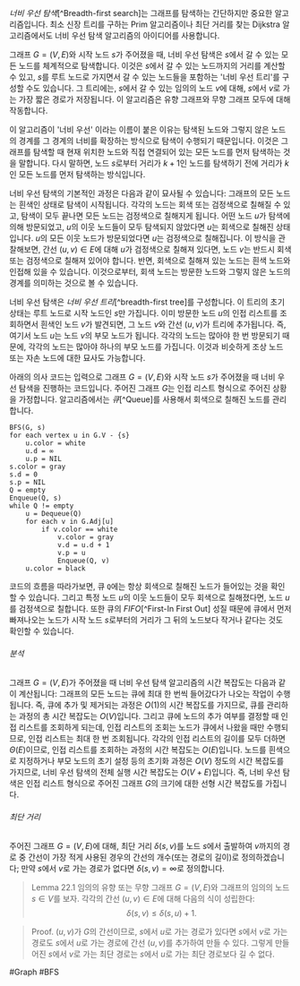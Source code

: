 *너비 우선 탐색*[^Breadth-first search]는 그래프를 탐색하는 간단하지만 중요한 알고리즘입니다. 최소 신장 트리를 구하는 Prim 알고리즘이나 최단 거리를 찾는 Dijkstra 알고리즘에서도 너비 우선 탐색 알고리즘의 아이디어를 사용합니다.

그래프 $G=(V, E)$와 시작 노드 $s$가 주어졌을 때, 너비 우선 탐색은 $s$에서 갈 수 있는 모든 노드를 체계적으로 탐색합니다. 이것은 $s$에서 갈 수 있는 노드까지의 거리를 계산할 수 있고, $s$를 루트 노드로 가지면서 갈 수 있는 노드들을 포함하는 '너비 우선 트리'를 구성할 수도 있습니다. 그 트리에는, $s$에서 갈 수 있는 임의의 노드 $v$에 대해, $s$에서 $v$로 가는 가장 짧은 경로가 저장됩니다. 이 알고리즘은 유향 그래프와 무향 그래프 모두에 대해 작동합니다.

이 알고리즘이 '너비 우선' 이라는 이름이 붙은 이유는 탐색된 노드와 그렇지 않은 노드의 경계를 그 경계의 너비를 확장하는 방식으로 탐색이 수행되기 때문입니다. 이것은 그래프를 탐색할 때 현재 위치한 노드와 직접 연결되어 있는 모든 노드를 먼저 탐색하는 것을 말합니다. 다시 말하면, 노드 $s$로부터 거리가 $k + 1$인 노드를 탐색하기 전에 거리가 $k$인 모든 노드를 먼저 탐색하는 방식입니다.

너비 우선 탐색의 기본적인 과정은 다음과 같이 묘사될 수 있습니다: 그래프의 모든 노드는 흰색인 상태로 탐색이 시작됩니다. 각각의 노드는 회색 또는 검정색으로 칠해질 수 있고, 탐색이 모두 끝나면 모든 노드는 검정색으로 칠해지게 됩니다. 어떤 노드 $u$가 탐색에 의해 방문되었고, $u$의 이웃 노드들이 모두 탐색되지 않았다면 $u$는 회색으로 칠해진 상태입니다. $u$의 모든 이웃 노드가 방문되었다면 $u$는 검정색으로 칠해집니다. 이 방식을 관찰해보면, 간선 $(u, v) \in E$에 대해 $u$가 검정색으로 칠해져 있다면, 노드 $v$는 반드시 회색 또는 검정색으로 칠해져 있어야 합니다. 반면, 회색으로 칠해져 있는 노드는 흰색 노드와 인접해 있을 수 있습니다. 이것으로부터, 회색 노드는 방문한 노드와 그렇지 않은 노드의 경계를 의미하는 것으로 볼 수 있습니다.

너비 우선 탐색은 *너비 우선 트리*[^breadth-first tree]를 구성합니다. 이 트리의 초기 상태는 루트 노드로 시작 노드인 $s$만 가집니다. 이미 방문한 노드 $u$의 인접 리스트를 조회하면서 흰색인 노드 $v$가 발견되면, 그 노드 $v$와 간선 $(u,v)$가 트리에 추가됩니다. 즉, 여기서 노드 $u$는 노드 $v$의 부모 노드가 됩니다. 각각의 노드는 많아야 한 번 방문되기 때문에, 각각의 노드는 많아야 하나의 부모 노드를 가집니다. 이것과 비슷하게 조상 노드 또는 자손 노드에 대한 묘사도 가능합니다.

아래의 의사 코드는 입력으로 그래프 $G=(V, E)$와 시작 노드 $s$가 주어졌을 때 너비 우선 탐색을 진행하는 코드입니다. 주어진 그래프 $G$는 인접 리스트 형식으로 주어진 상황을 가정합니다. 알고리즘에서는 *큐*[^Queue]를 사용해서 회색으로 칠해진 노드를 관리합니다.
```pseudo
BFS(G, s)
for each vertex u in G.V - {s}
	u.color = white
	u.d = ∞
	u.p = NIL
s.color = gray
s.d = 0
s.p = NIL
Q = empty
Enqueue(Q, s)
while Q != empty
	u = Dequeue(Q)
	for each v in G.Adj[u]
		if v.color == white
			v.color = gray
			v.d = u.d + 1
			v.p = u
			Enqueue(Q, v)
	u.color = black
```

코드의 흐름을 따라가보면, 큐 `Q`에는 항상 회색으로 칠해진 노드가 들어있는 것을 확인할 수 있습니다. 그리고 특정 노드 $u$의 이웃 노드들이 모두 회색으로 칠해졌다면, 노드 $u$를 검정색으로 칠합니다. 또한 큐의 *FIFO*[^First-In First Out] 성질 때문에 큐에서 먼저 빠져나오는 노드가 시작 노드 $s$로부터의 거리가 그 뒤의 노드보다 작거나 같다는 것도 확인할 수 있습니다.
###### 분석
그래프 $G = (V,E)$가 주어졌을 때 너비 우선 탐색 알고리즘의 시간 복잡도는 다음과 같이 계산됩니다: 그래프의 모든 노드는 큐에 최대 한 번씩 들어갔다가 나오는 작업이 수행됩니다. 즉, 큐에 추가 및 제거되는 과정은 $O(1)$의 시간 복잡도를 가지므로, 큐를 관리하는 과정의 총 시간 복잡도는 $O(V)$입니다. 그리고 큐에 노드의 추가 여부를 결정할 때 인접 리스트를 조회하게 되는데, 인접 리스트의 조회는 노드가 큐에서 나왔을 때만 수행되므로, 인접 리스트는 최대 한 번 조회됩니다. 각각의 인접 리스트의 길이를 모두 더하면 $\Theta(E)$이므로, 인접 리스트를 조회하는 과정의 시간 복잡도는 $O(E)$입니다. 노드를 흰색으로 지정하거나 부모 노드의 초기 설정 등의 초기화 과정은 $O(V)$ 정도의 시간 복잡도를 가지므로, 너비 우선 탐색의 전체 실행 시간 복잡도는 $O(V + E)$입니다. 즉, 너비 우선 탐색은 인접 리스트 형식으로 주어진 그래프 $G$의 크기에 대한 선형 시간 복잡도를 가집니다.
###### 최단 거리
주어진 그래프 $G = (V,E)$에 대해, 최단 거리 $\delta(s,v)$를 노드 $s$에서 출발하여 $v$까지의 경로 중 간선이 가장 적게 사용된 경우의 간선의 개수(또는 경로의 길이)로 정의하겠습니다; 만약 $s$에서 $v$로 가는 경로가 없다면 $\delta(s, v)=\infty$로 정의합니다. 

> Lemma 22.1
> 임의의 유향 또는 무향 그래프 $G = (V, E)$와 그래프의 임의의 노드 $s\in V$를 보자. 각각의 간선 $(u,v) \in E$에 대해 다음의 식이 성립한다: $$\delta(s,v)\le\delta(s,u) + 1.$$

> Proof.
> $(u,v)$가 $G$의 간선이므로, $s$에서 $u$로 가는 경로가 있다면 $s$에서 $v$로 가는 경로도 $s$에서 $u$로 가는 경로에 간선 $(u,v)$를 추가하여 만들 수 있다. 그렇게 만들어진 $s$에서 $v$로 가는 최단 경로는 $s$에서 $u$로 가는 최단 경로보다 길 수 없다. 


#Graph #BFS